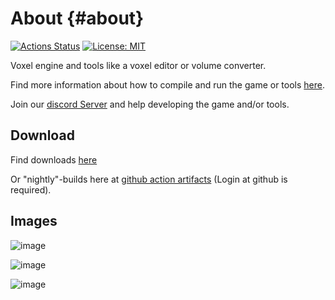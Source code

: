 # About {#about}

[![Actions Status](https://github.com/mgerhardy/engine/workflows/build/badge.svg)](https://github.com/mgerhardy/engine/actions)
 [![License: MIT](https://img.shields.io/badge/License-MIT-yellow.svg)](https://opensource.org/licenses/MIT)

Voxel engine and tools like a voxel editor or volume converter.

Find more information about how to compile and run the game or tools [here](https://mgerhardy.github.io/engine/).

Join our [discord Server](https://discord.gg/AgjCPXy) and help developing the game and/or tools.

## Download

Find downloads [here](https://github.com/mgerhardy/engine/releases/)

Or "nightly"-builds here at [github action artifacts](https://github.com/mgerhardy/engine/actions) (Login at github is required).

## Images

![image](https://raw.githubusercontent.com/wiki/mgerhardy/engine/images/dwarf-in-editor.jpeg)

![image](https://raw.githubusercontent.com/wiki/mgerhardy/engine/images/gliding-2020-02-23.png)

![image](https://raw.githubusercontent.com/wiki/mgerhardy/engine/images/reflective_water_surface.png)
